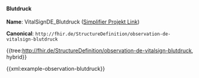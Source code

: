 #### Blutdruck

**Name**: VitalSignDE_Blutdruck ([Simplifier Projekt Link](https://simplifier.net/resolve?canonical=http://fhir.de/StructureDefinition/observation-de-vitalsign-blutdruck&scope=de.basisprofil.r4@1.6.0))

**Canonical**: `http://fhir.de/StructureDefinition/observation-de-vitalsign-blutdruck`

{{tree:http://fhir.de/StructureDefinition/observation-de-vitalsign-blutdruck, hybrid}}

{{xml:example-observation-blutdruck}}